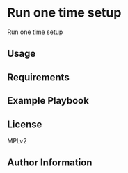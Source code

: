 Run one time setup
==================

Run one time setup

Usage
-----


Requirements
------------


Example Playbook
----------------


License
-------

MPLv2

Author Information
------------------

